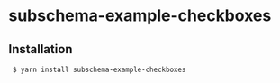 subschema-example-checkboxes
===

## Installation
```sh
 $ yarn install subschema-example-checkboxes
```
